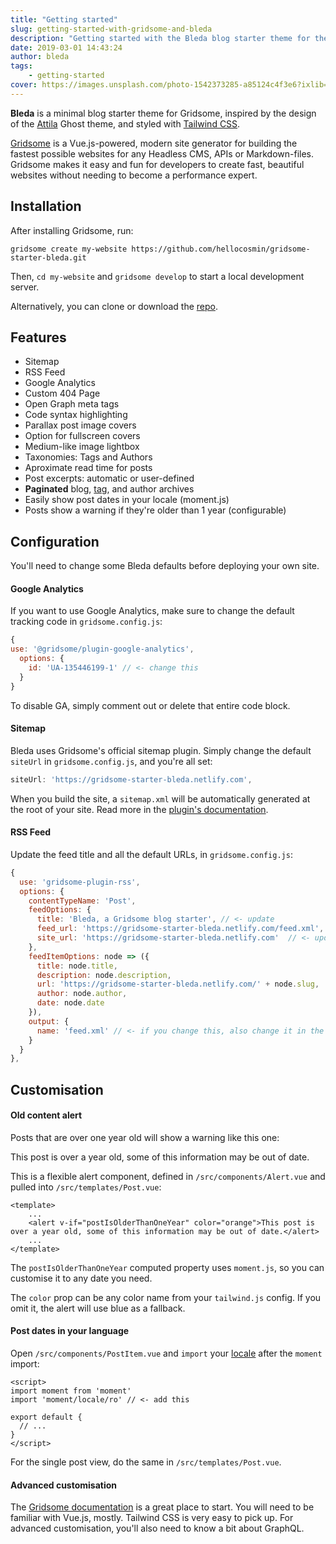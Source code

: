 ```yaml
---
title: "Getting started"
slug: getting-started-with-gridsome-and-bleda
description: "Getting started with the Bleda blog starter theme for the Gridsome static site generator"
date: 2019-03-01 14:43:24
author: bleda
tags:
    - getting-started
cover: https://images.unsplash.com/photo-1542373285-a85124c4f3e6?ixlib=rb-1.2.1&ixid=eyJhcHBfaWQiOjEyMDd9&auto=format&fit=crop&w=750&q=80
---
```


**Bleda** is a minimal blog starter theme for Gridsome, inspired by the design of the [Attila](https://github.com/zutrinken/attila) Ghost theme, and styled with [Tailwind CSS](https://tailwindcss.com).

[Gridsome](https://gridsome.org) is a Vue.js-powered, modern site generator for building the fastest possible websites for any Headless CMS, APIs or Markdown-files. Gridsome makes it easy and fun for developers to create fast, beautiful websites without needing to become a performance expert.


## Installation

After installing Gridsome, run:

```
gridsome create my-website https://github.com/hellocosmin/gridsome-starter-bleda.git
```

Then, `cd my-website` and `gridsome develop` to start a local development server.

Alternatively, you can clone or download the [repo](https://github.com/hellocosmin/gridsome-starter-bleda).

## Features

- Sitemap
- RSS Feed
- Google Analytics
- Custom 404 Page
- Open Graph meta tags
- Code syntax highlighting
- Parallax post image covers
- Option for fullscreen covers
- Medium-like image lightbox
- Taxonomies: Tags and Authors
- Aproximate read time for posts
- Post excerpts: automatic or user-defined
- **Paginated** blog, [tag](https://gridsome-starter-bleda.netlify.com/tag/dummy/), and author archives
- Easily show post dates in your locale (moment.js)
- Posts show a warning if they're older than 1 year (configurable)

## Configuration

You'll need to change some Bleda defaults before deploying your own site.

#### Google Analytics

If you want to use Google Analytics, make sure to change the default tracking code in `gridsome.config.js`:

```js
{
use: '@gridsome/plugin-google-analytics',
  options: {
    id: 'UA-135446199-1' // <- change this
  }
}
```

To disable GA, simply comment out or delete that entire code block.

#### Sitemap

Bleda uses Gridsome's official sitemap plugin. Simply change the default `siteUrl` in `gridsome.config.js`, and you're all set:

```js
siteUrl: 'https://gridsome-starter-bleda.netlify.com',
```

When you build the site, a `sitemap.xml` will be automatically generated at the root of your site.
Read more in the [plugin's documentation](https://gridsome.org/plugins/@gridsome/plugin-sitemap).

#### RSS Feed

Update the feed title and all the default URLs, in `gridsome.config.js`:

```js
{
  use: 'gridsome-plugin-rss',
  options: {
    contentTypeName: 'Post',
    feedOptions: {
      title: 'Bleda, a Gridsome blog starter', // <- update
      feed_url: 'https://gridsome-starter-bleda.netlify.com/feed.xml',  // <- update, leave the file name
      site_url: 'https://gridsome-starter-bleda.netlify.com'  // <- update
    },
    feedItemOptions: node => ({
      title: node.title,
      description: node.description,
      url: 'https://gridsome-starter-bleda.netlify.com/' + node.slug,  // <- update
      author: node.author,
      date: node.date
    }),
    output: {
      name: 'feed.xml' // <- if you change this, also change it in the `feed_url` above
    }
  }
},
```

## Customisation

#### Old content alert

Posts that are over one year old will show a warning like this one:

<div class="bg-orange-lightest border-l-4 border-orange text-orange-darker leading-normal p-4 md:mx-6 mb-6" role="alert">
    This post is over a year old, some of this information may be out of date.
</div>

This is a flexible alert component, defined in `/src/components/Alert.vue` and pulled into `/src/templates/Post.vue`:

```vue
<template>
    ...
    <alert v-if="postIsOlderThanOneYear" color="orange">This post is over a year old, some of this information may be out of date.</alert>
    ...
</template>
```
The `postIsOlderThanOneYear` computed property uses `moment.js`, so you can customise it to any date you need.

The `color` prop can be any color name from your `tailwind.js` config. If you omit it, the alert will use <span class="inline-block bg-blue-lightest border-l-4 border-blue text-blue-darker px-2 py-px stext-sm">blue</span> as a fallback.

#### Post dates in your language

Open `/src/components/PostItem.vue` and `import` your [locale](https://github.com/moment/moment/tree/develop/locale "List of all moment.js locales") after the `moment` import:

```vue
<script>
import moment from 'moment'
import 'moment/locale/ro' // <- add this

export default {
  // ...
}
</script>
```

For the single post view, do the same in `/src/templates/Post.vue`.

#### Advanced customisation

The [Gridsome documentation](https://gridsome.org/docs) is a great place to start. You will need to be familiar with Vue.js, mostly. Tailwind CSS is very easy to pick up. For advanced customisation, you'll also need to know a bit about GraphQL.
